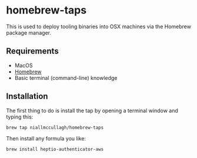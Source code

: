 # homebrew-taps

This is used to deploy tooling binaries into OSX machines via the Homebrew package manager.

## Requirements

* MacOS
* [Homebrew](https://brew.sh/)
* Basic terminal (command-line) knowledge

## Installation

The first thing to do is install the tap by opening a terminal window
and typing this:

```bash
brew tap niallmccullagh/homebrew-taps
```

Then install any formula you like:

```bash
brew install heptio-authenticator-aws
```

